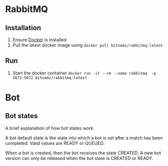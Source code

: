 # RabbitMQ

## Installation

1. Ensure [Docker](https://www.docker.com/) is installed
2. Pull the latest docker image using `docker pull bitnami/rabbitmq:latest`

## Run
1. Start the docker container `docker run -it --rm --name rabbitmq  -p 5672:5672 bitnami/rabbitmq:latest`

# Bot

## Bot states

A brief explanation of how bot states work.

A bot default state is the state into which a bot is set after a match has been completed. Valid values are READY or
QUEUED.

When a bot is created, then the bot receives the state CREATED.
A new bot version can only be released when the bot state is CREATED or READY.
